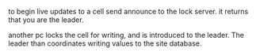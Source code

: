 
to begin live updates to a cell send announce to the lock server. it returns that you are the leader.

another pc locks the cell for writing, and is introduced to the leader. The leader than coordinates writing values to the site database. 

